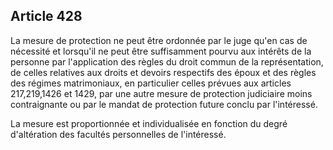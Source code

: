 Article 428
----
La mesure de protection ne peut être ordonnée par le juge qu'en cas de nécessité
et lorsqu'il ne peut être suffisamment pourvu aux intérêts de la personne par
l'application des règles du droit commun de la représentation, de celles
relatives aux droits et devoirs respectifs des époux et des règles des régimes
matrimoniaux, en particulier celles prévues aux articles 217,219,1426 et 1429,
par une autre mesure de protection judiciaire moins contraignante ou par le
mandat de protection future conclu par l'intéressé.

La mesure est proportionnée et individualisée en fonction du degré d'altération
des facultés personnelles de l'intéressé.
